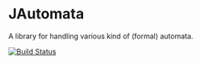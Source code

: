 JAutomata
=========

A library for handling various kind of (formal) automata.

[![Build Status](https://travis-ci.org/abailly/jautomata.png)](https://travis-ci.org/abailly/jautomata)

